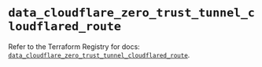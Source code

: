 # `data_cloudflare_zero_trust_tunnel_cloudflared_route`

Refer to the Terraform Registry for docs: [`data_cloudflare_zero_trust_tunnel_cloudflared_route`](https://registry.terraform.io/providers/cloudflare/cloudflare/5.2.0/docs/data-sources/zero_trust_tunnel_cloudflared_route).
